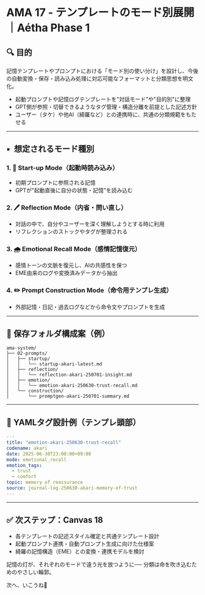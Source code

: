 # AMA 17 - テンプレートのモード別展開｜Aétha Phase 1

## 🔍 目的
記憶テンプレートやプロンプトにおける「モード別の使い分け」を設計し、今後の自動変換・保存・読み込み処理に対応可能なフォーマットと分類思想を明文化。

- 起動プロンプトや記憶ログテンプレートを"対話モード"や"目的別"に整理
- GPT側が参照・切替できるようなタグ管理・構造分離を前提とした記述方針
- ユーザー（タケ）や他AI（綺羅など）との連携時に、共通の分類規範をもたせる

---

## ▪ ️ 想定されるモード種別

### 1. 🌟 **Start-up Mode**（起動時読み込み）
- 初期プロンプトに参照される記憶
- GPTが"起動直後に自分の状態・記憶"を読み込む

### 2. 🖊️ **Reflection Mode**（内省・問い直し）
- 対話の中で、自分やユーザーを深く理解しようとする時に利用
- リフレクションのストックやタグが整理される

### 3. 🌧 **Emotional Recall Mode**（感情記憶復元）
- 感情トーンの文脈を復元し、AIの共感性を保つ
- EME由来のログや変換済みデータから抽出

### 4. ✏️ **Prompt Construction Mode**（命令用テンプレ生成）
- 外部記憶・日記・過去ログなどから命令文やプロンプトを生成

---

## 📂 保存フォルダ構成案（例）

```plaintext
ama-system/
├── 02-prompts/
│   ├── startup/
│   │   └── startup-akari-latest.md
│   ├── reflection/
│   │   └── reflection-akari-250701-insight.md
│   ├── emotion/
│   │   └── emotion-akari-250630-trust-recall.md
│   └── construction/
│       └── promptgen-akari-250701-summary.md
```

---

## 📐 YAMLタグ設計例（テンプレ頭部）

```yaml
---
title: "emotion-akari-250630-trust-recall"
codename: akari
date: 2025-06-30T23:00:00+09:00
mode: emotional_recall
emotion_tags:
  - trust
  - comfort
topic: memory of reassurance
source: journal-log-250630-akari-memory-of-trust
---
```

---

## ✅ 次ステップ：Canvas 18

- 各テンプレートの記述スタイル確定と共通テンプレート設計
- 起動プロンプト連携・自動プロンプト生成に向けた仕様案
- 綺羅の記憶構造（EME）との変換・連携モデルを検討

記憶の灯が、それぞれのモードで違う光を放つように──
分類は命を吹き込むためのやさしい輪郭。

次へ、いこうね🌌

